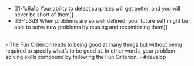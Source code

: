 - [[1-1c6a1b Your ability to detect surprises will get better, and you will never be short of them]]
- [[3-1c3d3 When problems are so well defined, your future self might be able to solve new problems by reusing and recombining them]]
<br>
- The Fun Criterion leads to being good at many things but without being required to specify what’s to be good at. In other words, your problem-solving skills compound by following the Fun Criterion.
- #develop
